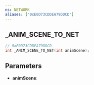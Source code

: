 ```yaml
---
ns: NETWORK
aliases: ["0xE0D73CDDEA79DDCD"]
---
```

## _ANIM_SCENE_TO_NET

```c
// 0xE0D73CDDEA79DDCD
int _ANIM_SCENE_TO_NET(int animScene);
```

## Parameters
* **animScene**:
